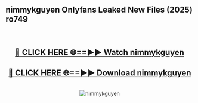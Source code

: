 <h2>nimmykguyen Onlyfans Leaked New Files (2025) ro749</h2>
<br>
<div align="center">
<h2><a href="https://mediafiles.top/nimmykguyen&ref=git" rel="nofollow">🔴 CLICK HERE 🌐==►► Watch nimmykguyen</a></h2>
<h2><a href="https://mediafiles.top/nimmykguyen&ref=git" rel="nofollow">🔴 CLICK HERE 🌐==►► Download nimmykguyen</a></h2>
<br>
<a href="https://mediafiles.top/nimmykguyen&ref=git" rel="nofollow" data-target="animated-image.originalLink"><img src="https://i.ibb.co.com/xMMVF88/686577567.gif" alt="nimmykguyen" style="max-width: 100%; display: inline-block;" data-target="animated-image.originalImage"></a>
</div>
<br>
<br>